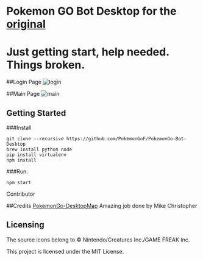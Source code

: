 # Pokemon GO Bot Desktop for the [original](https://github.com/PokemonGoF/PokemonGo-Bot)

# Just getting start, help needed. Things broken.

##Login Page
![login](https://raw.githubusercontent.com/PokemonGoF/PokemonGo-Bot-Desktop/development/screenshots/Login.png)

##Main Page
![main](https://raw.githubusercontent.com/PokemonGoF/PokemonGo-Bot-Desktop/development/screenshots/Main.png)

Getting Started
---------------
###Install
```
git clone --recursive https://github.com/PokemonGoF/PokemonGo-Bot-Desktop
brew install python node 
pip install virtualenv 
npm install 
```

###Run:
```
npm start
```

Contributor

##Credits
[PokemonGo-DesktopMap](https://github.com/mchristopher/PokemonGo-DesktopMap) Amazing job done by  Mike Christopher

Licensing
---------
The source icons belong to © Nintendo/Creatures Inc./GAME FREAK Inc.

This project is licensed under the MIT License.
